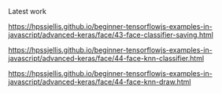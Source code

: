 Latest work


https://hpssjellis.github.io/beginner-tensorflowjs-examples-in-javascript/advanced-keras/face/43-face-classifier-saving.html




https://hpssjellis.github.io/beginner-tensorflowjs-examples-in-javascript/advanced-keras/face/44-face-knn-classifier.html





https://hpssjellis.github.io/beginner-tensorflowjs-examples-in-javascript/advanced-keras/face/44-face-knn-draw.html



